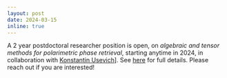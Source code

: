 ```yaml
---
layout: post
date: 2024-03-15
inline: true
---
```

A 2 year postdoctoral researcher position is open, on *algebraic and tensor methods for polarimetric phase retrieval*, starting anytime in 2024, in collaboration with [Konstantin Usevich](http://w3.cran.univ-lorraine.fr/perso/konstantin.usevich/)]. 
See [here](/assets/jobs/postdocOfferAtemporal2024.pdf) for full details. Please reach out if you are interested!
